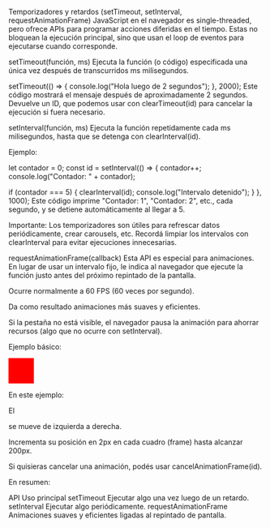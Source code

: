 Temporizadores y retardos (setTimeout, setInterval, requestAnimationFrame)
JavaScript en el navegador es single-threaded, pero ofrece APIs para programar acciones diferidas en el tiempo. Estas no bloquean la ejecución principal, sino que usan el loop de eventos para ejecutarse cuando corresponde.

setTimeout(función, ms)
Ejecuta la función (o código) especificada una única vez después de transcurridos ms milisegundos.


setTimeout(() => {
  console.log("Hola luego de 2 segundos");
}, 2000);
Este código mostrará el mensaje después de aproximadamente 2 segundos.
Devuelve un ID, que podemos usar con clearTimeout(id) para cancelar la ejecución si fuera necesario.

setInterval(función, ms)
Ejecuta la función repetidamente cada ms milisegundos, hasta que se detenga con clearInterval(id).

Ejemplo:


let contador = 0;
const id = setInterval(() => {
  contador++;
  console.log("Contador: " + contador);
  
  if (contador === 5) {
    clearInterval(id);
    console.log("Intervalo detenido");
  }
}, 1000);
Este código imprime "Contador: 1", "Contador: 2", etc., cada segundo, y se detiene automáticamente al llegar a 5.

Importante:
Los temporizadores son útiles para refrescar datos periódicamente, crear carousels, etc.
Recordá limpiar los intervalos con clearInterval para evitar ejecuciones innecesarias.

requestAnimationFrame(callback)
Esta API es especial para animaciones.
En lugar de usar un intervalo fijo, le indica al navegador que ejecute la función justo antes del próximo repintado de la pantalla.

Ocurre normalmente a 60 FPS (60 veces por segundo).

Da como resultado animaciones más suaves y eficientes.

Si la pestaña no está visible, el navegador pausa la animación para ahorrar recursos (algo que no ocurre con setInterval).

Ejemplo básico:

<div id="cuadro" style="width:50px; height:50px; background:red; position:relative;"></div>

<script>
  let posX = 0;
  
  function mover() {
    posX += 2;
    document.getElementById('cuadro').style.left = posX + "px";
    
    if (posX < 200) {
      requestAnimationFrame(mover); // solicitar el siguiente frame
    }
  }
  
  requestAnimationFrame(mover); // iniciar la animación
</script>
En este ejemplo:

El <div id="cuadro"> se mueve de izquierda a derecha.

Incrementa su posición en 2px en cada cuadro (frame) hasta alcanzar 200px.

Si quisieras cancelar una animación, podés usar cancelAnimationFrame(id).

En resumen:

API	Uso principal
setTimeout	Ejecutar algo una vez luego de un retardo.
setInterval	Ejecutar algo periódicamente.
requestAnimationFrame	Animaciones suaves y eficientes ligadas al repintado de pantalla.
